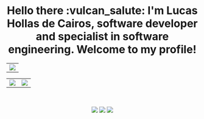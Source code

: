 <div align="center">
<h1>Hello there :vulcan_salute: I'm Lucas Hollas de Cairos, software developer and specialist in software engineering. Welcome to my profile!</h1>
 
<table>
   <tr>
    <td><img align="center" src="http://github-profile-summary-cards.vercel.app/api/cards/profile-details?username=lucashollas&theme=tokyonight"/></td>
  </tr>
</table>

<table>
   <tr>
    <td><img align="center" src="http://github-profile-summary-cards.vercel.app/api/cards/stats?username=lucashollas&theme=tokyonight"/></td>
    <td><img align="center" src="http://github-profile-summary-cards.vercel.app/api/cards/repos-per-language?username=lucashollas&theme=tokyonight"/></td>
  </tr>
</table>
  
</div>
 <br>
 <br>
 <div align="center" style="display: inline_block;">
  <a align="center" href="https://instagram.com/lucashollas" target="_blank"><img src="https://img.shields.io/badge/-Instagram-%23E4405F?style=for-the-badge&logo=instagram&logoColor=white" target="_blank"></a>
  <a align="center" href = "mailto:devlucashollas@gmail.com"><img src="https://img.shields.io/badge/-Gmail-%23333?style=for-the-badge&logo=gmail&logoColor=white" target="_blank"></a>
  <a align="center" href="https://www.linkedin.com/in/lucashollasdecairos/" target="_blank"><img src="https://img.shields.io/badge/-LinkedIn-%230077B5?style=for-the-badge&logo=linkedin&logoColor=white" target="_blank"></a> 
</div>
</div> 
